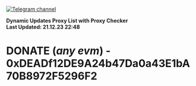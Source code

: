[![Telegram channel](https://img.shields.io/endpoint?url=https://runkit.io/damiankrawczyk/telegram-badge/branches/master?url=https://t.me/n4z4v0d)](https://t.me/n4z4v0d) 

**Dynamic Updates Proxy List with Proxy Checker**  
**Last Updated: 21.12.23 22:48**

# DONATE (_any evm_) - 0xDEADf12DE9A24b47Da0a43E1bA70B8972F5296F2
